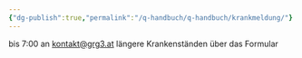 ```yaml
---
{"dg-publish":true,"permalink":"/q-handbuch/q-handbuch/krankmeldung/"}
---
```


bis 7:00 an kontakt@grg3.at 
längere Krankenständen über das Formular